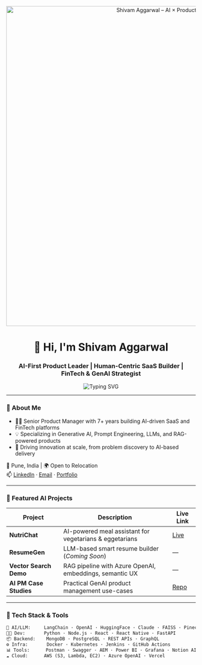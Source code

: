 <!-- 🎨 Banner -->
<p align="center">
  <img src="https://raw.githubusercontent.com/shivam-aggarwal-git/shivam-aggarwal-git/main/banner.png" width="850" alt="Shivam Aggarwal – AI × Product Strategist" />
</p>

<h1 align="center">👋 Hi, I'm Shivam Aggarwal</h1>
<h3 align="center">AI-First Product Leader | Human-Centric SaaS Builder | FinTech & GenAI Strategist</h3>

<p align="center">
  <img src="https://readme-typing-svg.herokuapp.com?font=Fira+Code&weight=500&size=22&pause=1500&color=36BCF7&center=true&vCenter=true&width=700&lines=Driving+LLM-powered+SaaS+Innovation;Building+AI+Products+with+Business+Impact;From+Vision+to+Delivery+in+AI-first+Product+World" alt="Typing SVG" />
</p>

---

### 🧠 About Me

- 🧑‍💻 Senior Product Manager with 7+ years building AI-driven SaaS and FinTech platforms
- 💡 Specializing in Generative AI, Prompt Engineering, LLMs, and RAG-powered products
- 🚀 Driving innovation at scale, from problem discovery to AI-based delivery

📍 Pune, India | 🌍 Open to Relocation  
📫 [LinkedIn](https://linkedin.com/in/shivam-aggarwal) · [Email](mailto:aggarwalshivam1991@gmail.com) · [Portfolio](https://shivam-aggarwal-git.github.io/portfolio)

---

### 🚀 Featured AI Projects

| Project             | Description                                                | Live Link |
|---------------------|-------------------------------------------------------------|-----------|
| **NutriChat**        | AI-powered meal assistant for vegetarians & eggetarians    | [Live](https://nutrichat-llama.vercel.app) |
| **ResumeGen**        | LLM-based smart resume builder (*Coming Soon*)             | —         |
| **Vector Search Demo** | RAG pipeline with Azure OpenAI, embeddings, semantic UX  | —         |
| **AI PM Case Studies** | Practical GenAI product management use-cases             | [Repo](https://github.com/shivam-aggarwal-git/AI-PM-Case-Studies) |

---

### 🧰 Tech Stack & Tools

```txt
🧠 AI/LLM:     LangChain · OpenAI · HuggingFace · Claude · FAISS · Pinecone
🧑‍💻 Dev:       Python · Node.js · React · React Native · FastAPI
📦 Backend:    MongoDB · PostgreSQL · REST APIs · GraphQL
⚙️ Infra:       Docker · Kubernetes · Jenkins · GitHub Actions
📊 Tools:      Postman · Swagger · AEM · Power BI · Grafana · Notion AI
☁️ Cloud:      AWS (S3, Lambda, EC2) · Azure OpenAI · Vercel
